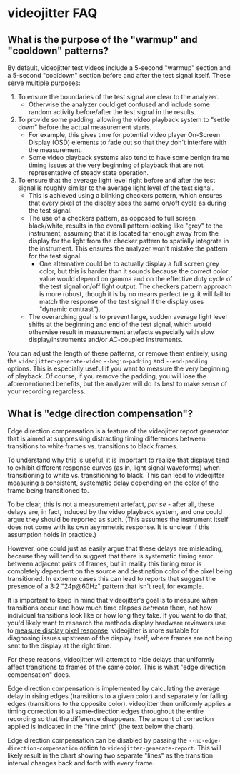 # videojitter FAQ

## What is the purpose of the "warmup" and "cooldown" patterns?

By default, videojitter test videos include a 5-second "warmup" section and a
5-second "cooldown" section before and after the test signal itself. These serve
multiple purposes:

1. To ensure the boundaries of the test signal are clear to the analyzer.
   - Otherwise the analyzer could get confused and include some random activity
     before/after the test signal in the results.
2. To provide some padding, allowing the video playback system to "settle down"
   before the actual measurement starts.
   - For example, this gives time for potential video player On-Screen Display
     (OSD) elements to fade out so that they don't interfere with the
     measurement.
   - Some video playback systems also tend to have some benign frame timing
     issues at the very beginning of playback that are not representative of
     steady state operation.
3. To ensure that the average light level right before and after the test signal
   is roughly similar to the average light level of the test signal.
   - This is achieved using a blinking checkers pattern, which ensures that
     every pixel of the display sees the same on/off cycle as during the test
     signal.
   - The use of a checkers pattern, as opposed to full screen black/white,
     results in the overall pattern looking like "grey" to the instrument,
     assuming that it is located far enough away from the display for the light
     from the checker pattern to spatially integrate in the instrument. This
     ensures the analyzer won't mistake the pattern for the test signal.
     - One alternative could be to actually display a full screen grey color,
       but this is harder than it sounds because the correct color value would
       depend on gamma and on the effective duty cycle of the test signal on/off
       light output. The checkers pattern approach is more robust, though it is
       by no means perfect (e.g. it will fail to match the response of the test
       signal if the display uses "dynamic contrast").
   - The overarching goal is to prevent large, sudden average light level shifts
     at the beginning and end of the test signal, which would otherwise result
     in measurement artefacts especially with slow display/instruments and/or
     AC-coupled instruments.

You can adjust the length of these patterns, or remove them entirely, using the
`videojitter-generate-video` `--begin-padding` and `--end-padding` options. This
is especially useful if you want to measure the very beginning of playback. Of
course, if you remove the padding, you will lose the aforementioned benefits,
but the analyzer will do its best to make sense of your recording regardless.

## What is "edge direction compensation"?

Edge direction compensation is a feature of the videojitter report generator
that is aimed at suppressing distracting timing differences between transitions
to white frames vs. transitions to black frames.

To understand why this is useful, it is important to realize that displays tend
to exhibit different response curves (as in, light signal waveforms) when
transitioning to white vs. transitioning to black. This can lead to videojitter
measuring a consistent, systematic delay depending on the color of the frame
being transitioned to.

To be clear, this is not a measurement artefact, _per se_ - after all, these
delays are, in fact, induced by the video playback system, and one could argue
they should be reported as such. (This assumes the instrument itself does not
come with its own asymmetric response. It is unclear if this assumption holds in
practice.)

However, one could just as easily argue that these delays are misleading,
because they will tend to suggest that there is systematic timing error between
adjacent pairs of frames, but in reality this timing error is completely
dependent on the source and destination color of the pixel being transitioned.
In extreme cases this can lead to reports that suggest the presence of a 3:2
"24p@60Hz" pattern that isn't real, for example.

It is important to keep in mind that videojitter's goal is to measure _when_
transitions occur and how much time elapses _between_ them, not how individual
transitions look like or how long they take. If you want to do that, you'd
likely want to research the methods display hardware reviewers use to [measure
display pixel response][]. videojitter is more suitable for diagnosing issues
upstream of the display itself, where frames are not being sent to the display
at the right time.

For these reasons, videojitter will attempt to hide delays that uniformly affect
transitions to frames of the same color. This is what "edge direction
compensation" does.

Edge direction compensation is implemented by calculating the average delay in
rising edges (transitions to a given color) and separately for falling edges
(transitions to the opposite color). videojitter then uniformly applies a timing
correction to all same-direction edges throughout the entire recording so that
the difference disappears. The amount of correction applied is indicated in the
"fine print" (the text below the chart).

Edge direction compensation can be disabled by passing the
`--no-edge-direction-compensation` option to `videojitter-generate-report`. This
will likely result in the chart showing two separate "lines" as the transition
interval changes back and forth with every frame.

[measure display pixel response]:
  https://tftcentral.co.uk/articles/response_time_testing
